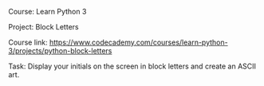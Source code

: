 Course: Learn Python 3

Project: Block Letters

Course link: https://www.codecademy.com/courses/learn-python-3/projects/python-block-letters

Task: Display your initials on the screen in block letters and create an ASCII art.
